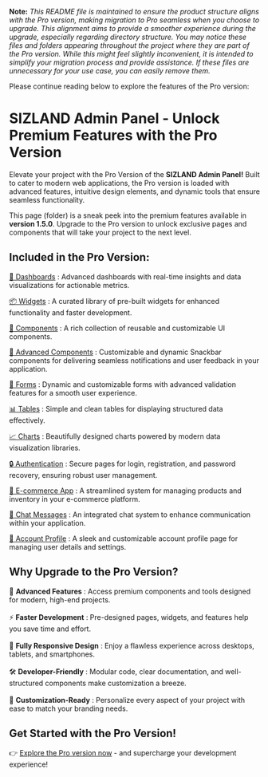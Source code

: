 **Note:** *This README file is maintained to ensure the product structure aligns with the Pro version, making migration to Pro seamless when you choose to upgrade. This alignment aims to provide a smoother experience during the upgrade, especially regarding directory structure. You may notice these files and folders appearing throughout the project where they are part of the Pro version. While this might feel slightly inconvenient, it is intended to simplify your migration process and provide assistance. If these files are unnecessary for your use case, you can easily remove them.*

Please continue reading below to explore the features of the Pro version:

# SIZLAND Admin Panel - Unlock Premium Features with the Pro Version

Elevate your project with the Pro Version of the <b>SIZLAND Admin Panel!</b> Built to cater to modern web applications, the Pro version is loaded with advanced features, intuitive design elements, and dynamic tools that ensure seamless functionality.

This page (folder) is a sneak peek into the premium features available in <b>version 1.5.0</b>. Upgrade to the Pro version to unlock exclusive pages and components that will take your project to the next level.

## Included in the Pro Version:

[🚀 Dashboards](https://SIZLANDdashboard.io/vue/dashboard/default) : Advanced dashboards with real-time insights and data visualizations for actionable metrics.

[📦 Widgets](https://SIZLANDdashboard.io/vue/widget/statistics) : A curated library of pre-built widgets for enhanced functionality and faster development.

[🔧 Components](https://SIZLANDdashboard.io/vue/components/buttons) : A rich collection of reusable and customizable UI components.

[🚀 Advanced Components](https://SIZLANDdashboard.io/vue/advance/snackbar) : Customizable and dynamic Snackbar components for delivering seamless notifications and user feedback in your application.

[📝 Forms](https://SIZLANDdashboard.io/vue/forms/formvalidation) : Dynamic and customizable forms with advanced validation features for a smooth user experience.

[📊 Tables](https://SIZLANDdashboard.io/vue/tables/tbl-basic) :  Simple and clean tables for displaying structured data effectively.

[📈 Charts](https://SIZLANDdashboard.io/vue/forms/charts/apexchart) : Beautifully designed charts powered by modern data visualization libraries.

[🔒 Authentication](https://SIZLANDdashboard.io/vue/register1) : Secure pages for login, registration, and password recovery, ensuring robust user management.

[🛒 E-commerce App](https://SIZLANDdashboard.io/vue/ecommerce/products) : A streamlined system for managing products and inventory in your e-commerce platform.

[💬 Chat Messages](https://SIZLANDdashboard.io/vue/app/chats) : An integrated chat system to enhance communication within your application.

[👤 Account Profile](https://SIZLANDdashboard.io/vue/app/user/account-profile/profile1) : A sleek and customizable account profile page for managing user details and settings.

## Why Upgrade to the Pro Version?

🚀 <b>Advanced Features</b> : Access premium components and tools designed for modern, high-end projects. <br/><br/>
⚡ <b>Faster Development</b> : Pre-designed pages, widgets, and features help you save time and effort. <br/><br/>
📱 <b>Fully Responsive Design</b> : Enjoy a flawless experience across desktops, tablets, and smartphones. <br/><br/>
🛠 <b>Developer-Friendly</b> : Modular code, clear documentation, and well-structured components make customization a breeze. <br/><br/>
🎨 <b>Customization-Ready</b> : Personalize every aspect of your project with ease to match your branding needs.

## Get Started with the Pro Version!

👉 [Explore the Pro version now](https://codedthemes.com/item/SIZLAND-vue-admin-dashboard/) - and supercharge your development experience!
